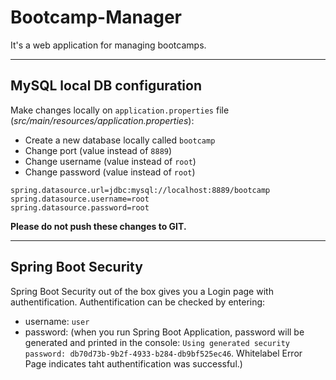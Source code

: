 # Bootcamp-Manager

It's a web application for managing bootcamps.

---

## MySQL local DB configuration

Make changes locally on `application.properties` file (*src/main/resources/application.properties*):

- Create a new database locally called `bootcamp`
- Change port (value instead of `8889`)
- Change username (value instead of `root`)
- Change password (value instead of `root`)

```
spring.datasource.url=jdbc:mysql://localhost:8889/bootcamp
spring.datasource.username=root
spring.datasource.password=root
```

**Please do not push these changes to GIT.**

---

## Spring Boot Security

Spring Boot Security out of the box gives you a Login page with authentification. Authentification can be checked by entering:
- username: `user`
- password: (when you run Spring Boot Application, password will be generated and printed in the console: `Using generated security password: db70d73b-9b2f-4933-b284-db9bf525ec46`. Whitelabel Error Page indicates taht authentification was successful.)
